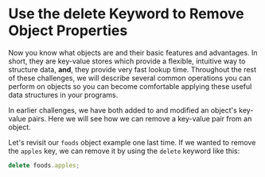# Use the delete Keyword to Remove Object Properties
Now you know what objects are and their basic features and advantages. In short, they are key-value stores which provide a flexible, intuitive way to structure data, **and**, they provide very fast lookup time. Throughout the rest of these challenges, we will describe several common operations you can perform on objects so you can become comfortable applying these useful data structures in your programs.

In earlier challenges, we have both added to and modified an object's key-value pairs. Here we will see how we can remove a key-value pair from an object.

Let's revisit our ```foods``` object example one last time. If we wanted to remove the ```apples``` key, we can remove it by using the ```delete``` keyword like this:
```javascript
delete foods.apples;
```
